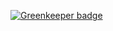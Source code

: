 
[![Greenkeeper badge](https://badges.greenkeeper.io/AndreasPizsa/kickstart-restify.svg)](https://greenkeeper.io/)
